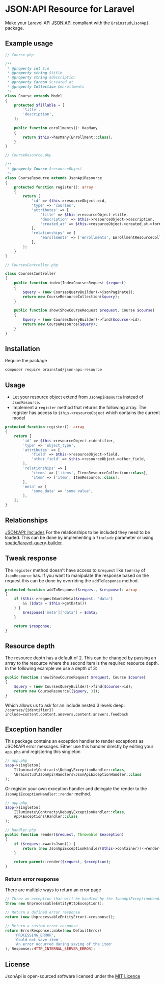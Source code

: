 # JSON:API Resource for Laravel
Make your Laravel API [JSON:API](https://jsonapi.org/) compliant with the `Brainstud\JsonApi` package.

## Example usage
```php
// Course.php

/**
 * @property int $id
 * @property string $title
 * @property string $description
 * @property Carbon $created_at
 * @property Collection $enrollments
 */
class Course extends Model 
{
    protected $fillable = [
        'title',
        'description',
    ];
    
    public function enrollments(): HasMany
    {
        return $this->hasMany(Enrollment::class);
    }
}

// CourseResource.php

/**
 * @property Course $resourceObject 
 */
class CourseResource extends JsonApiResource
{
    protected function register(): array
    {
        return [
            'id' => $this->resourceObject->id,
            'type' => 'courses',
            'attributes' => [
                'title' => $this->resourceObject->title,
                'description' => $this->resourceObject->description,
                'created_at' => $this->resourceObject->created_at->format('c'),
            ],
            'relationships' => [
                'enrollments' => ['enrollments', EnrollmentResourceCollection::class],
            ],
        ];
    }
}

// CoursesController.php

class CoursesController
{
    public function index(IndexCoursesRequest $request)
    {
        $query = (new CoursesQueryBuilder)->jsonPaginate();
        return new CourseResourceCollection($query);
    }
    
    public function show(ShowCourseRequest $request, Course $course)
    {
        $query = (new CoursesQueryBuilder)->find($course->id);
        return new CourseResource($query);
    }
}
```

## Installation
Require the package

```bash
composer require brainstud/json-api-resource
```

## Usage
- Let your resource object extend from `JsonApiResource` instead of `JsonResource`.
- Implement a `register` method that returns the following array. The register has access to `$this->resourceObject` which contains the current model

```php
protected function register(): array
{
    return [
        'id' => $this->resourceObject->identifier,
        'type' => 'object_type',
        'attributes' => [
            'field' => $this->resourceObject->field,
            'other_field' => $this->resourceObject->other_field,
        ],
        'relationships' => [
            'items' => ['items', ItemsResourceCollection::class],
            'item' => ['item', ItemResource::class],
        ],
        'meta' => [
            'some_data' => 'some value',         
        ],
    ];
}
```

## Relationships
[JSON:API: Includes](https://jsonapi.org/format/#fetching-includes)
For the relationships to be included they need to be loaded. This can be done by implementing a `?include` parameter or using [spatie/laravel-query-builder](https://spatie.be/docs/laravel-query-builder/v3/introduction).

## Tweak response
The `register` method doesn't have access to `$request` like `toArray` of `JsonResource` has.
If you want to manipulate the response based on the request this can be done by overriding the `addToResponse` method.

```php
protected function addToResponse($request, $response): array
{
    if ($this->requestWantsMeta($request, 'data')
        && ($data = $this->getData())
    ) {
        $response['meta']['data'] = $data;
    }

    return $response;
}
````

## Resource depth
The resource depth has a default of 2. This can be changed by passing an array to the resource where the second item is the required resource depth.
In the following example we use a depth of 3:

```php
public function show(ShowCourseRequest $request, Course $course)
{
    $query = (new CoursesQueryBuilder)->find($course->id);
    return new CourseResource([$query, 3]);
}
```

Which allows us to ask for an include nested 3 levels deep: `/courses/{identifier}?include=content,content.answers,content.answers.feedback`

## Exception handler
This package contains an exception handler to render exceptions as JSON:API error messages.
Either use this handler directly by editing your `app.php` and registering this singleton

```php
// app.php
$app->singleton(
    Illuminate\Contracts\Debug\ExceptionHandler::class,
    \Brainstud\JsonApi\Handlers\JsonApiExceptionHandler::class
);
```

Or register your own exception handler and delegate the render to the `JsonApiExceptionHandler::render` method.

```php
// app.php
$app->singleton(
    Illuminate\Contracts\Debug\ExceptionHandler::class,
    App\Exceptions\Handler::class
);

// handler.php
public function render($request, Throwable $exception)
{
    if ($request->wantsJson()) {
        return (new JsonApiExceptionHandler($this->container))->render($request, $exception);
    }

    return parent::render($request, $exception);
}
```

### Return error response
There are multiple ways to return an error page

```php
// Throw an exception that will be handled by the JsonApiExceptionHandler
throw new UnprocessableEntityHttpException();

// Return a defined error response
return (new UnprocessableEntityError)->response();

// Return a custom error response
return ErrorResponse::make(new DefaultError(
    'PROCESSING_ERROR',
    'Could not save item',
    'An error occurred during saving of the item'
), Response::HTTP_INTERNAL_SERVER_ERROR);
```

## License
JsonApi is open-sourced software licensed under the [MIT Licence](LICENSE)
